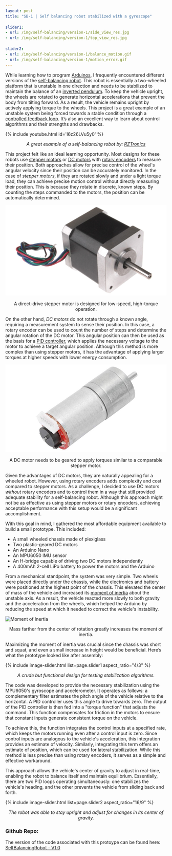 ```yaml
---
layout: post
title: "SB-1 | Self balancing robot stabilized with a gyroscope"

slider1:
- url: /img/self-balancing/version-1/side_view_res.jpg
- url: /img/self-balancing/version-1/top_view_res.jpg

slider2:
- url: /img/self-balancing/version-1/balance_motion.gif
- url: /img/self-balancing/version-1/motion_error.gif
---
```


While learning how to program [Arduinos](https://www.arduino.cc/en/Guide/Introduction), I frequently encountered different versions of the [self-balancing robot](https://people.ece.cornell.edu/land/courses/ece4760/FinalProjects/f2015/dc686_nn233_hz263/final_project_webpage_v2/dc686_nn233_hz263/index.html). This robot is essentially a two-wheeled platform that is unstable in one direction and needs to be stabilized to maintain the balance of an [inverted pendulum](https://en.wikipedia.org/wiki/Inverted_pendulum). To keep the vehicle upright, the wheels are rotated to generate horizontal accelerations that prevent the body from tilting forward. As a result, the vehicle remains upright by actively applying torque to the wheels. This project is a great example of an unstable system being forced towards a stable condition through a [controlled feedback loop](https://www.electronics-tutorials.ws/systems/closed-loop-system.html). It’s also an excellent way to learn about control algorithms and their strengths and drawbacks.

{% include youtube.html id='I6z26LVu5y0' %}  
<p align="center"><i>A great example of a self-balancing robot by: <a href="https://www.youtube.com/@RZtronics">RZTronics</a></i></p>

This project felt like an ideal learning opportunity. Most designs for these robots use [stepper motors](https://en.wikipedia.org/wiki/Stepper_motor) or [DC motors](https://en.wikipedia.org/wiki/DC_motor) with [rotary encoders](https://en.wikipedia.org/wiki/Rotary_encoder) to measure their position. Both approaches allow for precise control of the wheel's angular velocity since their position can be accurately monitored. In the case of _stepper motors_, if they are rotated slowly and under a light torque load, they can achieve precise motion control without directly measuring their position. This is because they rotate in discrete, known steps. By counting the steps commanded to the motors, the position can be automatically determined.

![Stepper Motor](/img/self-balancing/version-2/generic-stepper-motor.jpg)
<p align="center">A direct-drive stepper motor is designed for low-speed, high-torque operation.</p>

On the other hand, _DC motors_ do not rotate through a known angle, requiring a measurement system to sense their position. In this case, a rotary encoder can be used to count the number of steps and determine the angular rotation of the DC motor. This angular position can then be used as the basis for a [PID controller](https://en.wikipedia.org/wiki/Proportional%E2%80%93integral%E2%80%93derivative_controller), which applies the necessary voltage to the motor to achieve a target angular position. Although this method is more complex than using stepper motors, it has the advantage of applying larger torques at higher speeds with lower energy consumption.

![DC Motor with Encoder](/img/self-balancing/version-2/encoder-gearmotor.jpg)
<p align="center">A DC motor needs to be geared to apply torques similar to a comparable stepper motor.</p>

Given the advantages of DC motors, they are naturally appealing for a wheeled robot. However, using rotary encoders adds complexity and cost compared to stepper motors. As a challenge, I decided to use DC motors _without_ rotary encoders and to control them in a way that still provided adequate stability for a self-balancing robot. Although this approach might not be as effective as using stepper motors or rotary encoders, achieving acceptable performance with this setup would be a significant accomplishment.

With this goal in mind, I gathered the most affordable equipment available to build a small prototype. This included:

- A small wheeled chassis made of plexiglass
- Two plastic-geared DC motors
- An Arduino Nano
- An MPU6050 IMU sensor
- An H-bridge capable of driving two DC motors independently
- A 400mAh 2-cell LiPo battery to power the motors and the Arduino

From a mechanical standpoint, the system was very simple. Two wheels were placed directly under the chassis, while the electronics and battery were positioned at the highest point of the chassis. This elevated the center of mass of the vehicle and increased its [moment of inertia](https://en.wikipedia.org/wiki/Moment_of_inertia) about the unstable axis. As a result, the vehicle reacted more slowly to both gravity and the acceleration from the wheels, which helped the Arduino by reducing the speed at which it needed to correct the vehicle's instability.

![Moment of Inertia](https://uploads-cdn.omnicalculator.com/images/mass-moment-of-inertia/rod.png)
<p align="center">Mass farther from the center of rotation greatly increases the moment of inertia.</p>

Maximizing the moment of inertia was crucial since the chassis was short and squat, and even a small increase in height would be beneficial. Here’s what the prototype looked like after assembly:

{% include image-slider.html list=page.slider1 aspect_ratio="4/3" %}  
<p align="center"><i>A crude but functional design for testing stabilization algorithms.</i></p>

The code was developed to provide the necessary stabilization using the MPU6050's gyroscope and accelerometer. It operates as follows: a complementary filter estimates the pitch angle of the vehicle relative to the horizontal. A PID controller uses this angle to drive towards zero. The output of the PID controller is then fed into a "torque function" that adjusts the command. This function compensates for friction in the motors to ensure that constant inputs generate consistent torque on the vehicle.

To achieve this, the function integrates the control inputs at a specified rate, which keeps the motors running even after a control input is zero. Since control inputs are analogous to the vehicle's acceleration, this integration provides an estimate of velocity. Similarly, integrating this term offers an estimate of position, which can be used for lateral stabilization. While this method is less precise than using rotary encoders, it serves as a simple and effective workaround.

This approach allows the vehicle's center of gravity to adjust in real-time, enabling the robot to balance itself and maintain equilibrium. Essentially, there are two PID loops operating simultaneously: one stabilizes the vehicle's heading, and the other prevents the vehicle from sliding back and forth.

{% include image-slider.html list=page.slider2 aspect_ratio="16/9" %}
<p align="center"><i>The robot was able to stay upright and adjust for changes in its center of gravity.</i></p>

### Github Repo:
The version of the code associated with this protoype can be found here: 
[SelfBalancingRobot - V1.0](https://github.com/RCmags/SelfBalancingRobot/releases/tag/v1.0)
